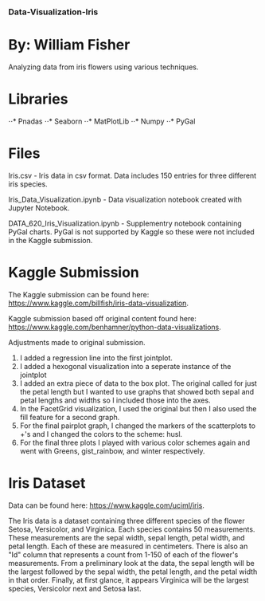 ### Data-Visualization-Iris
# By: William Fisher

Analyzing data from iris flowers using various techniques.

# Libraries

⋅⋅* Pnadas
⋅⋅* Seaborn
⋅⋅* MatPlotLib
⋅⋅* Numpy
⋅⋅* PyGal

# Files

Iris.csv - Iris data in csv format. Data includes 150 entries for three different iris species.

Iris_Data_Visualization.ipynb - Data visualization notebook created with Jupyter Notebook.

DATA_620_Iris_Visualization.ipynb - Supplementry notebook containing PyGal charts.  PyGal is not supported by Kaggle so these were not included in the Kaggle submission.

# Kaggle Submission

The Kaggle submission can be found here: https://www.kaggle.com/billfish/iris-data-visualization.

Kaggle submission based off original content found here: https://www.kaggle.com/benhamner/python-data-visualizations.

Adjustments made to original submission.
1) I added a regression line into the first jointplot.
2) I added a hexogonal visualization into a seperate instance of the jointplot
3) I added an extra piece of data to the box plot.  The original called for just the petal length but I wanted to use graphs that showed both sepal and petal lengths and widths so I included those into the axes.
4) In the FacetGrid visualization, I used the original but then I also used the fill feature for a second graph.
5) For the final pairplot graph, I changed the markers of the scatterplots to +'s and I changed the colors to the scheme: husl.
6) For the final three plots I played with various color schemes again and went with Greens, gist_rainbow, and winter respectively.

# Iris Dataset

Data can be found here: https://www.kaggle.com/uciml/iris.

The Iris data is a dataset containing three different species of the flower Setosa, Versicolor, and Virginica.  Each species contains 50 measurements.  These measurements are the sepal width, sepal length, petal width, and petal length.  Each of these are measured in centimeters.  There is also an "Id" column that represents a count from 1-150 of each of the flower's measurements.  From a preliminary look at the data, the sepal length will be the largest followed by the sepal width, the petal length, and the petal width in that order.  Finally, at first glance, it appears Virginica will be the largest species, Versicolor next and Setosa last.

